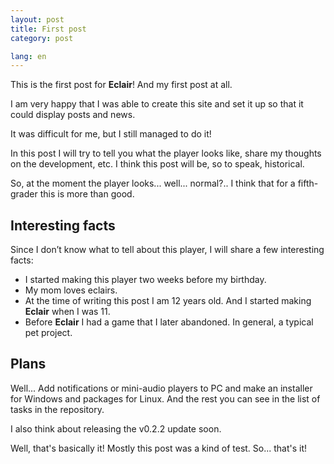 ```yaml
---
layout: post
title: First post
category: post

lang: en
---
```


This is the first post for **Eclair**! And my first post at all.

I am very happy that I was able to create this site and set it up so that it could display posts and news.

It was difficult for me, but I still managed to do it!

In this post I will try to tell you what the player looks like, share my thoughts on the development, etc. I think this post will be, so to speak, historical.

So, at the moment the player looks... well... normal?.. I think that for a fifth-grader this is more than good.

## Interesting facts
Since I don’t know what to tell about this player, I will share a few interesting facts:
- I started making this player two weeks before my birthday.
- My mom loves eclairs.
- At the time of writing this post I am 12 years old. And I started making **Eclair** when I was 11.
- Before **Eclair** I had a game that I later abandoned. In general, a typical pet project.

## Plans
Well... Add notifications or mini-audio players to PC and make an installer for Windows and packages for Linux. And the rest you can see in the list of tasks in the repository.

I also think about releasing the v0.2.2 update soon.

Well, that's basically it! Mostly this post was a kind of test. So... that's it!